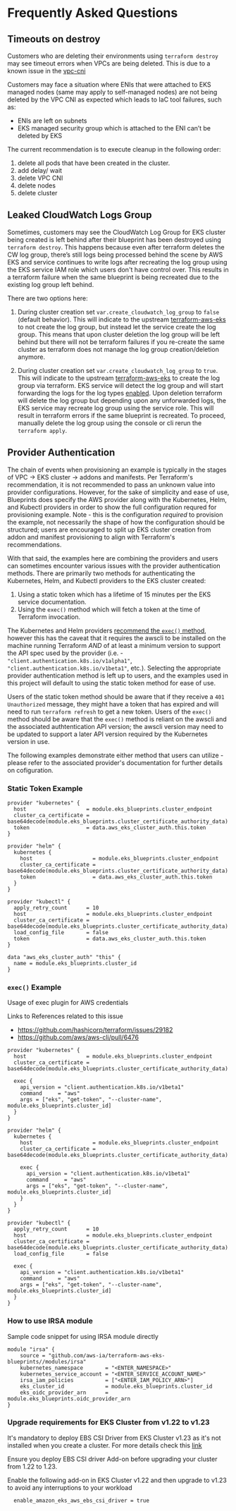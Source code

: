 # Frequently Asked Questions

## Timeouts on destroy

Customers who are deleting their environments using `terraform destroy` may see timeout errors when VPCs are being deleted. This is due to a known issue in the [vpc-cni](https://github.com/aws/amazon-vpc-cni-k8s/issues/1223#issue-704536542)

Customers may face a situation where ENIs that were attached to EKS managed nodes (same may apply to self-managed nodes) are not being deleted by the VPC CNI as expected which leads to IaC tool failures, such as:

* ENIs are left on subnets
* EKS managed security group which is attached to the ENI can’t be deleted by EKS

The current recommendation is to execute cleanup in the following order:

1. delete all pods that have been created in the cluster.
2. add delay/ wait
3. delete VPC CNI
4. delete nodes
5. delete cluster

## Leaked CloudWatch Logs Group

Sometimes, customers may see the CloudWatch Log Group for EKS cluster being created is left behind after their blueprint has been destroyed using `terraform destroy`. This happens because even after terraform deletes the CW log group, there’s still logs being processed behind the scene by AWS EKS and service continues to write logs after recreating the log group using the EKS service IAM role which users don't have control over. This results in a terraform failure when the same blueprint is being recreated due to the existing log group left behind.

There are two options here:

1. During cluster creation set `var.create_cloudwatch_log_group` to `false` (default behavior). This will indicate to the upstream [terraform-aws-eks](https://github.com/terraform-aws-modules/terraform-aws-eks/blob/6d7245621f97bb8e38642a9e40ddce3a32ff9efb/main.tf#L70) to not create the log group, but instead let the service create the log group. This means that upon cluster deletion the log group will be left behind but there will not be terraform failures if you re-create the same cluster as terraform does not manage the log group creation/deletion anymore.

2. During cluster creation set `var.create_cloudwatch_log_group` to `true`. This will indicate to the upstream [terraform-aws-eks](https://github.com/terraform-aws-modules/terraform-aws-eks/blob/6d7245621f97bb8e38642a9e40ddce3a32ff9efb/main.tf#L70) to create the log group via terraform. EKS service will detect the log group and will start forwarding the logs for the log types [enabled](https://github.com/terraform-aws-modules/terraform-aws-eks/blob/6d7245621f97bb8e38642a9e40ddce3a32ff9efb/variables.tf#L35). Upon deletion terraform will delete the log group but depending upon any unforwarded logs, the EKS service may recreate log group using the service role. This will result in terraform errors if the same blueprint is recreated. To proceed, manually delete the log group using the console or cli rerun the `terraform apply`.

## Provider Authentication

The chain of events when provisioning an example is typically in the stages of VPC -> EKS cluster -> addons and manifests. Per Terraform's recommendation, it is not recommended to pass an unknown value into provider configurations. However, for the sake of simplicity and ease of use, Blueprints does specify the AWS provider along with the Kubernetes, Helm, and Kubectl providers in order to show the full configuration requred for provisioning example. Note - this is the configuration *required* to provision the example, not necessarily the shape of how the configuration should be structured; users are encouraged to split up EKS cluster creation from addon and manifest provisioning to align with Terraform's recommendations.

With that said, the examples here are combining the providers and users can sometimes encounter various issues with the provider authentication methods. There are primarily two methods for authenticating the Kubernetes, Helm, and Kubectl providers to the EKS cluster created:

1. Using a static token which has a lifetime of 15 minutes per the EKS service documentation.
2. Using the `exec()` method which will fetch a token at the time of Terraform invocation.

The Kubernetes and Helm providers [recommend the `exec()` method](https://registry.terraform.io/providers/hashicorp/kubernetes/latest/docs#exec-plugins), however this has the caveat that it requires the awscli to be installed on the machine running Terraform *AND* of at least a minimum version to support the API spec used by the provider (i.e. - `"client.authentication.k8s.io/v1alpha1"`, `"client.authentication.k8s.io/v1beta1"`, etc.). Selecting the appropriate provider authentication method is left up to users, and the examples used in this project will default to using the static token method for ease of use.

Users of the static token method should be aware that if they receive a `401 Unauthorized` message, they might have a token that has expired and will need to run `terraform refresh` to get a new token.
Users of the `exec()` method should be aware that the `exec()` method is reliant on the awscli and the associated authtentication API version; the awscli version may need to be updated to support a later API version required by the Kubernetes version in use.

The following examples demonstrate either method that users can utilize - please refer to the associated provider's documentation for further details on cofiguration.

### Static Token Example

```hcl
provider "kubernetes" {
  host                   = module.eks_blueprints.cluster_endpoint
  cluster_ca_certificate = base64decode(module.eks_blueprints.cluster_certificate_authority_data)
  token                  = data.aws_eks_cluster_auth.this.token
}

provider "helm" {
  kubernetes {
    host                   = module.eks_blueprints.cluster_endpoint
    cluster_ca_certificate = base64decode(module.eks_blueprints.cluster_certificate_authority_data)
    token                  = data.aws_eks_cluster_auth.this.token
  }
}

provider "kubectl" {
  apply_retry_count      = 10
  host                   = module.eks_blueprints.cluster_endpoint
  cluster_ca_certificate = base64decode(module.eks_blueprints.cluster_certificate_authority_data)
  load_config_file       = false
  token                  = data.aws_eks_cluster_auth.this.token
}

data "aws_eks_cluster_auth" "this" {
  name = module.eks_blueprints.cluster_id
}
```

### `exec()` Example

Usage of exec plugin for AWS credentials

Links to References related to this issue

- https://github.com/hashicorp/terraform/issues/29182
- https://github.com/aws/aws-cli/pull/6476

```hcl
provider "kubernetes" {
  host                   = module.eks_blueprints.cluster_endpoint
  cluster_ca_certificate = base64decode(module.eks_blueprints.cluster_certificate_authority_data)

  exec {
    api_version = "client.authentication.k8s.io/v1beta1"
    command     = "aws"
    args = ["eks", "get-token", "--cluster-name", module.eks_blueprints.cluster_id]
  }
}

provider "helm" {
  kubernetes {
    host                   = module.eks_blueprints.cluster_endpoint
    cluster_ca_certificate = base64decode(module.eks_blueprints.cluster_certificate_authority_data)

    exec {
      api_version = "client.authentication.k8s.io/v1beta1"
      command     = "aws"
      args = ["eks", "get-token", "--cluster-name", module.eks_blueprints.cluster_id]
    }
  }
}

provider "kubectl" {
  apply_retry_count      = 10
  host                   = module.eks_blueprints.cluster_endpoint
  cluster_ca_certificate = base64decode(module.eks_blueprints.cluster_certificate_authority_data)
  load_config_file       = false

  exec {
    api_version = "client.authentication.k8s.io/v1beta1"
    command     = "aws"
    args = ["eks", "get-token", "--cluster-name", module.eks_blueprints.cluster_id]
  }
}
```

### How to use IRSA module

Sample code snippet for using IRSA module directly

```hcl
module "irsa" {
    source = "github.com/aws-ia/terraform-aws-eks-blueprints//modules/irsa"
    kubernetes_namespace       = "<ENTER_NAMESPACE>"
    kubernetes_service_account = "<ENTER_SERVICE_ACCOUNT_NAME>"
    irsa_iam_policies          = ["<ENTER_IAM_POLICY_ARN>"]
    eks_cluster_id             = module.eks_blueprints.cluster_id
    eks_oidc_provider_arn      = module.eks_blueprints.oidc_provider_arn
}
```

### Upgrade requirements for EKS Cluster from v1.22 to v1.23

It's mandatory to deploy EBS CSI Driver from EKS Cluster v1.23 as it's not installed when you create a cluster.
For more details check this [link](https://docs.aws.amazon.com/eks/latest/userguide/ebs-csi.html)

Ensure you deploy EBS CSI driver Add-on before upgrading your cluster from 1.22 to 1.23.

Enable the following add-on in EKS Cluster v1.22 and then upgrade to v1.23 to avoid any interruptions to your workload

```hcl
  enable_amazon_eks_aws_ebs_csi_driver = true
```
